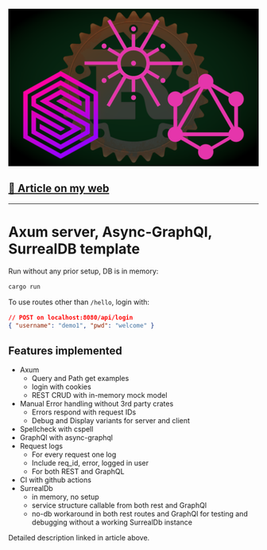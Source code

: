 <p align="center">
    <img src="assets/logo.png" />
</p>

## [📜️ Article on my web](https://radim.xyz/project/axum-template/)

---

# Axum server, Async-GraphQl, SurrealDB template

Run without any prior setup, DB is in memory:

```sh
cargo run
```

To use routes other than `/hello`, login with:

```json
// POST on localhost:8080/api/login
{ "username": "demo1", "pwd": "welcome" }
```

## Features implemented

- Axum
  - Query and Path get examples
  - login with cookies
  - REST CRUD with in-memory mock model
- Manual Error handling without 3rd party crates
  - Errors respond with request IDs
  - Debug and Display variants for server and client
- Spellcheck with cspell
- GraphQl with async-graphql
- Request logs
  - For every request one log
  - Include req_id, error, logged in user
  - For both REST and GraphQL
- CI with github actions
- SurrealDb
  - in memory, no setup
  - service structure callable from both rest and GraphQl
  - no-db workaround in both rest routes and GraphQl for testing and debugging
    without a working SurrealDb instance

Detailed description linked in article above.

